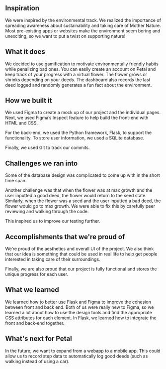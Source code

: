 ## Inspiration
We were inspired by the environmental track. We realized the importance of spreading awareness about sustainability and taking care of Mother Nature. Most pre-existing apps or websites make the environment seem boring and unexciting, so we want to put a twist on supporting nature!

## What it does
We decided to use gamification to motivate environmentally friendly habits while penalizing bad ones. You can easily create an account on Petal and keep track of your progress with a virtual flower. The flower grows or shrinks depending on your deeds. The dashboard also records the last deed logged and randomly generates a fun fact about the environment.

## How we built it
We used Figma to create a mock up of our project and the individual pages. Next, we used Figma’s Inspect feature to help build the front-end with HTML and CSS.

For the back-end, we used the Python framework, Flask, to support the functionality. To store user information, we used a SQLite database.

Finally, we used Git to track our commits.


## Challenges we ran into
Some of the database design was complicated to come up with in the short time span. 

Another challenge was that when the flower was at max growth and the user inputted a good deed, the flower would return to the seed state. Similarly, when the flower was a seed and the user inputted a bad deed, the flower would go to max growth. We were able to fix this by carefully peer reviewing and walking through the code.

This inspired us to improve our testing further.

## Accomplishments that we're proud of
We’re proud of the aesthetics and overall UI of the project. We also think that our idea is something that could be used in real life to help get people interested in taking care of their surroundings. 

Finally, we are also proud that our project is fully functional and stores the unique progress for each user.

## What we learned
We learned how to better use Flask and Figma to improve the cohesion between front and back end. Both of us were really new to Figma, so we learned a lot about how to use the design tools and find the appropriate CSS attributes for each element. In Flask, we learned how to integrate the front and back-end together.

## What's next for Petal
In the future, we want to expand from a webapp to a mobile app. This could allow us to record step data to automatically log good deeds (such as walking instead of using a car).


